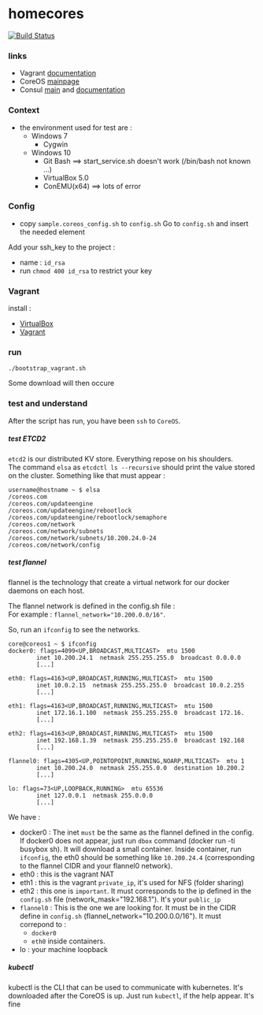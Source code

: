 # homecores

[![Build Status](https://travis-ci.org/tdeheurles/homecores.svg?branch=master)](https://travis-ci.org/tdeheurles/homecores)

### links
- Vagrant [documentation](https://docs.vagrantup.com/v2/)
- CoreOS [mainpage](https://coreos.com/)
- Consul [main](https://www.consul.io/) and [documentation](https://www.consul.io/docs/index.html)

### Context
- the environment used for test are :
  - Windows 7
    - Cygwin 
  - Windows 10
    - Git Bash ==> start_service.sh doesn't work (/bin/bash not known ...)
    - VirtualBox 5.0
    - ConEMU(x64) ==> lots of error


### Config
- copy `sample.coreos_config.sh` to `config.sh`
Go to `config.sh` and insert the needed element

Add your ssh_key to the project :
 - name : `id_rsa`
 - run `chmod 400 id_rsa` to restrict your key

### Vagrant
install :
- [VirtualBox](https://www.virtualbox.org/)
- [Vagrant](https://www.vagrantup.com/)

### run
`./bootstrap_vagrant.sh`

Some download will then occure

### test and understand
After the script has run, you have been `ssh` to `CoreOS`.  

##### test ETCD2
`etcd2` is our distributed KV store. Everything repose on his shoulders.  
The command `elsa` as `etcdctl ls --recursive` should print the value stored on the cluster. Something like that must appear :  
```
username@hostname ~ $ elsa
/coreos.com
/coreos.com/updateengine
/coreos.com/updateengine/rebootlock
/coreos.com/updateengine/rebootlock/semaphore
/coreos.com/network
/coreos.com/network/subnets
/coreos.com/network/subnets/10.200.24.0-24
/coreos.com/network/config
```

##### test flannel
flannel is the technology that create a virtual network for our docker daemons on each host.

The flannel network is defined in the config.sh file :  
For example : `flannel_network="10.200.0.0/16"`.

So, run an `ifconfig` to see the networks.

```
core@coreos1 ~ $ ifconfig                                          
docker0: flags=4099<UP,BROADCAST,MULTICAST>  mtu 1500              
        inet 10.200.24.1  netmask 255.255.255.0  broadcast 0.0.0.0 
        [...]
                                                                   
eth0: flags=4163<UP,BROADCAST,RUNNING,MULTICAST>  mtu 1500         
        inet 10.0.2.15  netmask 255.255.255.0  broadcast 10.0.2.255
        [...]
                                                                   
eth1: flags=4163<UP,BROADCAST,RUNNING,MULTICAST>  mtu 1500         
        inet 172.16.1.100  netmask 255.255.255.0  broadcast 172.16.
        [...]
                                                                   
eth2: flags=4163<UP,BROADCAST,RUNNING,MULTICAST>  mtu 1500         
        inet 192.168.1.39  netmask 255.255.255.0  broadcast 192.168
        [...]
                                                                   
flannel0: flags=4305<UP,POINTOPOINT,RUNNING,NOARP,MULTICAST>  mtu 1
        inet 10.200.24.0  netmask 255.255.0.0  destination 10.200.2
        [...]
                                                                   
lo: flags=73<UP,LOOPBACK,RUNNING>  mtu 65536                       
        inet 127.0.0.1  netmask 255.0.0.0                          
        [...]
```

We have :
 - docker0 : The inet `must` be the same as the flannel defined in the config. If docker0 does not appear, just run `dbox` command (docker run -ti busybox sh). It will download a small container. Inside container, run `ifconfig`, the eth0 should be something like `10.200.24.4` (corresponding to the flannel CIDR and your flannel0 network).
 - eth0 : this is the vagrant NAT
 - eth1 : this is the vagrant `private_ip`, it's used for NFS (folder sharing)
 - eth2 : this one is `important`. It must corresponds to the ip defined in the `config.sh` file (network_mask="192.168.1"). It's your `public_ip`
 - `flannel0` : This is the one we are looking for. It must be in the CIDR define in `config.sh` (flannel_network="10.200.0.0/16"). It must correpond to :
   - `docker0`
   - `eth0` inside containers.
 - lo : your machine loopback


##### kubectl
kubectl is the CLI that can be used to communicate with kubernetes.
It's downloaded after the CoreOS is up.
Just run `kubectl`, if the help appear. It's fine
